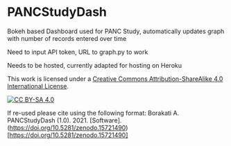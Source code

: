 # PANCStudyDash
Bokeh based Dashboard used for PANC Study, automatically updates graph with number of records entered over time 

Need to input API token, URL to graph.py to work

Needs to be hosted, currently adapted for hosting on Heroku


This work is licensed under a
[Creative Commons Attribution-ShareAlike 4.0 International License][cc-by-sa].

[![CC BY-SA 4.0][cc-by-sa-image]][cc-by-sa]

If re-used please cite using the following format: Borakati A. PANCStudyDash (1.0). 2021. [Software].  (https://doi.org/10.5281/zenodo.15721490)[https://doi.org/10.5281/zenodo.15721490]


[cc-by-sa]: http://creativecommons.org/licenses/by-sa/4.0/
[cc-by-sa-image]: https://licensebuttons.net/l/by-sa/4.0/88x31.png
